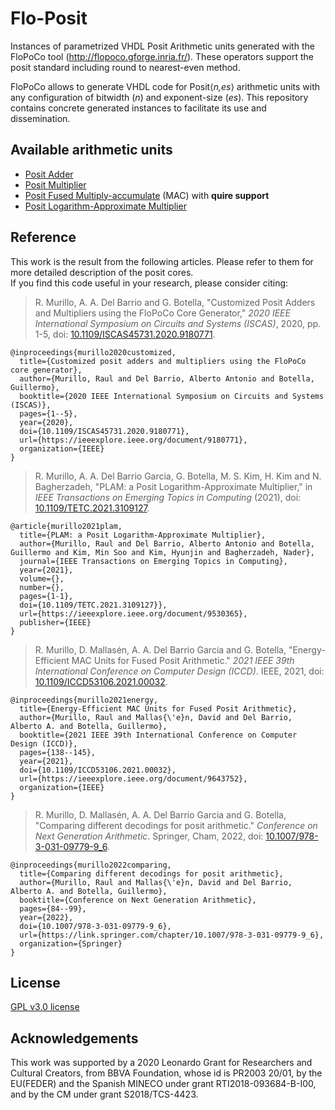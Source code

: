 # Flo-Posit

Instances of parametrized VHDL Posit Arithmetic units generated with the FloPoCo tool (http://flopoco.gforge.inria.fr/).
These operators support the posit standard including round to nearest-even method.

FloPoCo allows to generate VHDL code for Posit⟨_n,es_⟩ arithmetic units with any configuration of bitwidth (_n_) and exponent-size (_es_). This repository contains concrete generated instances to facilitate its use and dissemination.

## Available arithmetic units
* [Posit Adder](/PositAdd)
* [Posit Multiplier](./PositMult)
* [Posit Fused Multiply-accumulate](./PositMAC) (MAC) with **quire support**
* [Posit Logarithm-Approximate Multiplier](./PositLAM)

## Reference
This work is the result from the following articles. Please refer to them for more detailed description of the posit cores.  
If you find this code useful in your research, please consider citing:

> R. Murillo, A. A. Del Barrio and G. Botella, "Customized Posit Adders and Multipliers using the FloPoCo Core Generator," *2020 IEEE International Symposium on Circuits and Systems (ISCAS)*, 2020, pp. 1-5, doi: [10.1109/ISCAS45731.2020.9180771](https://doi.org/10.1109/ISCAS45731.2020.9180771).
```
@inproceedings{murillo2020customized,
  title={Customized posit adders and multipliers using the FloPoCo core generator},
  author={Murillo, Raul and Del Barrio, Alberto Antonio and Botella, Guillermo},
  booktitle={2020 IEEE International Symposium on Circuits and Systems (ISCAS)},
  pages={1--5},
  year={2020},
  doi={10.1109/ISCAS45731.2020.9180771},
  url={https://ieeexplore.ieee.org/document/9180771},
  organization={IEEE}
}
```
> R. Murillo, A. A. Del Barrio Garcia, G. Botella, M. S. Kim, H. Kim and N. Bagherzadeh, "PLAM: a Posit Logarithm-Approximate Multiplier," in *IEEE Transactions on Emerging Topics in Computing* (2021), doi: [10.1109/TETC.2021.3109127](https://doi.org/10.1109/TETC.2021.3109127).
```
@article{murillo2021plam,
  title={PLAM: a Posit Logarithm-Approximate Multiplier},
  author={Murillo, Raul and Del Barrio, Alberto Antonio and Botella, Guillermo and Kim, Min Soo and Kim, Hyunjin and Bagherzadeh, Nader},
  journal={IEEE Transactions on Emerging Topics in Computing},
  year={2021},
  volume={},
  number={},
  pages={1-1},
  doi={10.1109/TETC.2021.3109127}},
  url={https://ieeexplore.ieee.org/document/9530365},
  publisher={IEEE}
}
```
> R. Murillo, D. Mallasén, A. A. Del Barrio Garcia and G. Botella, "Energy-Efficient MAC Units for Fused Posit Arithmetic." *2021 IEEE 39th International Conference on Computer Design (ICCD)*. IEEE, 2021, doi: [10.1109/ICCD53106.2021.00032](https://doi.org/10.1109/ICCD53106.2021.00032).
```
@inproceedings{murillo2021energy,
  title={Energy-Efficient MAC Units for Fused Posit Arithmetic},
  author={Murillo, Raul and Mallas{\'e}n, David and Del Barrio, Alberto A. and Botella, Guillermo},
  booktitle={2021 IEEE 39th International Conference on Computer Design (ICCD)},
  pages={138--145},
  year={2021},
  doi={10.1109/ICCD53106.2021.00032},
  url={https://ieeexplore.ieee.org/document/9643752},
  organization={IEEE}
}
```
> R. Murillo, D. Mallasén, A. A. Del Barrio Garcia and G. Botella, "Comparing different decodings for posit arithmetic." *Conference on Next Generation Arithmetic*. Springer, Cham, 2022, doi: [10.1007/978-3-031-09779-9_6](https://doi.org/10.1007/978-3-031-09779-9_6).
```
@inproceedings{murillo2022comparing,
  title={Comparing different decodings for posit arithmetic},
  author={Murillo, Raul and Mallas{\'e}n, David and Del Barrio, Alberto A. and Botella, Guillermo},
  booktitle={Conference on Next Generation Arithmetic},
  pages={84--99},
  year={2022},
  doi={10.1007/978-3-031-09779-9_6},
  url={https://link.springer.com/chapter/10.1007/978-3-031-09779-9_6},
  organization={Springer}
}
```

## License

[GPL v3.0 license](LICENSE)

## Acknowledgements
This work was supported by a 2020 Leonardo Grant for Researchers and Cultural Creators, from BBVA Foundation, whose id is PR2003 20/01, by the EU(FEDER) and the Spanish MINECO under grant RTI2018-093684-B-I00, and by the CM under grant S2018/TCS-4423.
